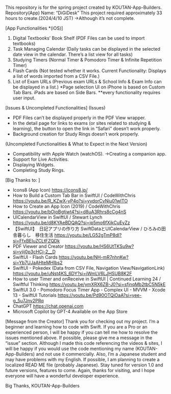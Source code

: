 This repository is for the spring project created by KOUTAN-App-Builders. Repository(App) Name: “DiGiDesk”
This project required approximately 33 hours to create.(2024/4/10 JST) →Although it’s not complete.

[App Functionalities *(iOS)]
1. Digital Textbooks’ Book Shelf  (PDF Files can be used to import textbooks)
2. Task Managing Calendar (Daily tasks can be displayed in the selected date view in the calendar. There’s a list view for all tasks) 
3. Studying Timers (Normal Timer & Pomodoro Timer & Infinite Repetition Timer)
4. Flash Cards (Not tested whether it works. Current Functionality: Displays a list of words imported from a CSV File.)
5. List of Exam URLs (Previous exam URLs & School Info & Exam Info can be displayed in a list.)
*Page selection UI on iPhone is based on Custom Tab Bars. iPads are based on Side Bars.
**every functionality requires user input.

[Issues & Uncompleted Functionalities]
(Issues)
- PDF Files can’t be displayed properly in the PDF View wrapper.
- In the detail page for links to exams (or sites related to studying & learning), the button to open the link in “Safari” doesn’t work properly.
- Background creation for Study Rings doesn’t work properly.

(Uncompleted Functionalities & What to Expect in the Next Version)
- Compatibility with Apple Watch (watchOS). →Creating a companion app.
- Support for Live Activities.
- Displaying Widgets.
- Completing Study Rings.

[Big Thanks to: ]
- Icons8 (App Icon)
	https://icons8.jp/
- How to Build a Custom Tab Bar in SwiftUI / CodeWithChris 
	https://youtu.be/R_KZwX-yP4o?si=yvdorCvNju01wITO
- How to Create an App Icon (2019) / CodeWithChris
	https://youtu.be/bOjoBgtjwt4?si=d8uA3Rhrs8cCg4nS
- UICalendarView in SwiftUI / Stewart Lynch
	https://youtu.be/d8KYAeBDQAQ?si=ip5mo6fXikCuEyZz
- 【SwiftUI】　日記アプリの作り方 SwiftDataとUICalendarView / ひろみの田舎暮らし　移住生活
	https://youtu.be/LG52gTmP8dI?si=FfxBEIuZCLtFZQDk
- PDF Viewer and Creator
	https://youtu.be/HS6UtTKSu9w?si=vjij0p3cHCj-2__D
- SwiftUI - Flash Cards
	https://youtu.be/NH-mR7nhnKw?si=Yb7UJaAHteMHIbs2
- SwiftUI - Pokedex (Data from CSV File, Navigation View/NavigationLink)
	https://youtu.be/uNst4KS_6DY?si=iWmLV6LJHSUB8K2F
- How to user Timer and onReceive in SwiftUI | Continued Learning 24 / Swiftful Thinking
	https://youtu.be/ymXRX6ZB-J0?si=sfjnqMb2tbC5N5kE
- SwiftUI 3.0 - Pomodoro Focus Timer App - Complex UI - MVVM - Xcode 13 - SwiftUI Tutorials
	https://youtu.be/Pd90OTQiOaA?si=yee-g_5u7Jnv2PRq
- ChatGPT
	https://chat.openai.com
- Microsoft Copilot by GPT-4
	Available on the App Store

[Message from the Creator]
Thank you for checking out my project.
I’m a beginner and learning how to code with Swift.
If you are a Pro or an experienced person, I will be happy if you can tell me how to resolve the issues mentioned above. If possible, please give me a message in the “issue” section.
Although I made this code referencing the videos & sites, I will be happy if you would use the code mentioning my name (KOUTAN-App-Builders) and not use it commercially.
Also, I’m a Japanese student and may have problems with my English.
If possible, I am planning to create a localized READ ME file (probably Japanese). 
Stay tuned for version 1.0 and future versions, features to come.
Again, thanks for visiting, and I hope everyone will have a wonderful developer experience.

Big Thanks,
KOUTAN-App-Builders
